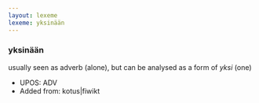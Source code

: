 ```yaml
---
layout: lexeme
lexeme: yksinään
---
```


###  yksinään

usually seen as adverb (alone), but can be analysed as a form of *yksi* (one)
* UPOS:  ADV
* Added from:  kotus|fiwikt

